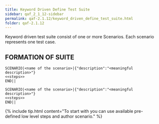 ```yaml
---
title: Keyword Driven Define Test Suite
sidebar: qaf_2_1_12-sidebar
permalink: qaf-2.1.12/keyword_driven_define_test_suite.html
folder: qaf-2.1.12
---
```


Keyword driven test suite consist of one or more Scenarios. Each scenario represents one test case.

## FORMATION OF SUITE

```
SCENARIO|<name of the scenario>|{"description":"<meaningful description>"}
<<steps>>
END||
  
SCENARIO|<name of the scenario>|{"description":"<meaningful description>"}
<<steps>>
END||
```

{% include tip.html content="To start with you can use available pre-defined low level steps and author scenario." %} 
